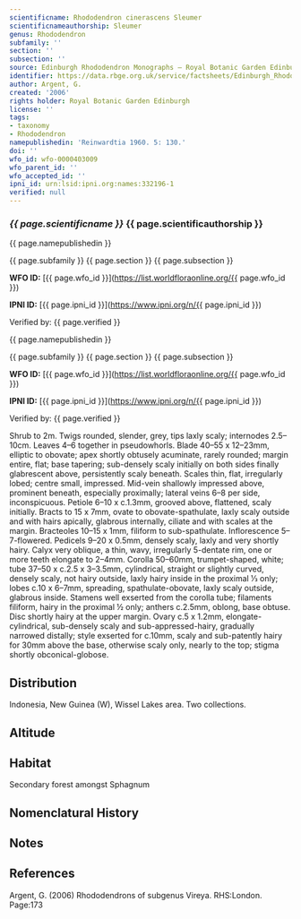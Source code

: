 ```yaml
---
scientificname: Rhododendron cinerascens Sleumer
scientificnameauthorship: Sleumer
genus: Rhododendron
subfamily: ''
section: ''
subsection: ''
source: Edinburgh Rhododendron Monographs – Royal Botanic Garden Edinburgh
identifier: https://data.rbge.org.uk/service/factsheets/Edinburgh_Rhododendron_Monographs.xhtml
author: Argent, G.
created: '2006'
rights holder: Royal Botanic Garden Edinburgh
license: ''
tags:
- taxonomy
- Rhododendron
namepublishedin: 'Reinwardtia 1960. 5: 130.'
doi: ''
wfo_id: wfo-0000403009
wfo_parent_id: ''
wfo_accepted_id: ''
ipni_id: urn:lsid:ipni.org:names:332196-1
verified: null
---
```

### _{{ page.scientificname }}_ {{ page.scientificauthorship }}
 {{ page.namepublishedin }}

{{ page.subfamily }} {{ page.section }} {{ page.subsection }}

**WFO ID:** [{{ page.wfo_id }}](https://list.worldfloraonline.org/{{ page.wfo_id }})

**IPNI ID:** [{{ page.ipni_id }}](https://www.ipni.org/n/{{ page.ipni_id }})

Verified by: {{ page.verified }}

 {{ page.namepublishedin }}

{{ page.subfamily }} {{ page.section }} {{ page.subsection }}

**WFO ID:** [{{ page.wfo_id }}](https://list.worldfloraonline.org/{{ page.wfo_id }})

**IPNI ID:** [{{ page.ipni_id }}](https://www.ipni.org/n/{{ page.ipni_id }})

Verified by: {{ page.verified }}



Shrub to 2m. Twigs rounded, slender, grey, tips laxly scaly; internodes 2.5–10cm. Leaves 4–6 together in pseudowhorls. Blade 40–55 x 12–23mm, elliptic to obovate; apex shortly obtusely acuminate, rarely rounded; margin entire, flat; base tapering; sub-densely scaly initially on both sides finally glabrescent above, persistently scaly beneath. Scales thin, flat, irregularly lobed; centre small, impressed. Mid-vein shallowly impressed above, prominent beneath, especially proximally; lateral veins 6–8 per side, inconspicuous. Petiole 6–10 x c.1.3mm, grooved above, flattened, scaly initially. Bracts to 15 x 7mm, ovate to obovate-spathulate, laxly scaly outside and with hairs apically, glabrous internally, ciliate and with scales at the margin. Bracteoles 10–15 x 1mm, filiform to sub-spathulate. Inflorescence 5–7-flowered. Pedicels 9–20 x 0.5mm, densely scaly, laxly and very shortly hairy. Calyx very oblique, a thin, wavy, irregularly 5-dentate rim, one or more teeth elongate to 2–4mm. Corolla 50–60mm, trumpet-shaped, white; tube 37–50 x c.2.5 x 3–3.5mm, cylindrical, straight or slightly curved, densely scaly, not hairy outside, laxly hairy inside in the proximal 1⁄3 only; lobes c.10 x 6–7mm, spreading, spathulate-obovate, laxly scaly outside, glabrous inside. Stamens well exserted from the corolla tube; filaments filiform, hairy in the proximal ½ only; anthers c.2.5mm, oblong, base obtuse. Disc shortly hairy at the upper margin. Ovary c.5 x 1.2mm, elongate-cylindrical, sub-densely scaly and sub-appressed-hairy, gradually narrowed distally; style exserted for c.10mm, scaly and sub-patently hairy for 30mm above the base, otherwise scaly only, nearly to the top; stigma shortly obconical-globose.

## Distribution
Indonesia, New Guinea (W), Wissel Lakes area. Two collections.

## Altitude


## Habitat
Secondary forest amongst Sphagnum

## Nomenclatural History

                       
## Notes


## References

Argent, G. (2006) Rhododendrons of subgenus Vireya. RHS:London. Page:173
